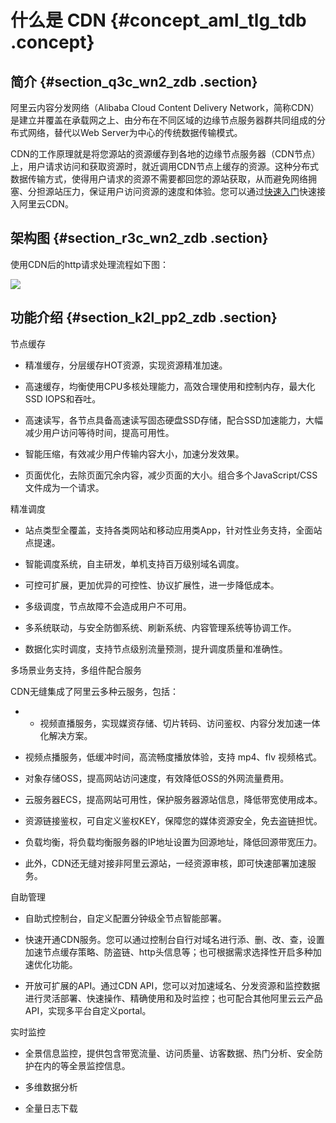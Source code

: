 # 什么是 CDN {#concept_aml_tlg_tdb .concept}

## 简介 {#section_q3c_wn2_zdb .section}

阿里云内容分发网络（Alibaba Cloud Content Delivery Network，简称CDN）是建立并覆盖在承载网之上、由分布在不同区域的边缘节点服务器群共同组成的分布式网络，替代以Web Server为中心的传统数据传输模式。

CDN的工作原理就是将您源站的资源缓存到各地的边缘节点服务器（CDN节点）上，用户请求访问和获取资源时，就近调用CDN节点上缓存的资源。这种分布式数据传输方式，使得用户请求的资源不需要都回您的源站获取，从而避免网络拥塞、分担源站压力，保证用户访问资源的速度和体验。您可以通过[快速入门](../cn.zh-CN/快速入门/快速入门.md#)快速接入阿里云CDN。

## 架构图 {#section_r3c_wn2_zdb .section}

使用CDN后的http请求处理流程如下图：

![](http://static-aliyun-doc.oss-cn-hangzhou.aliyuncs.com/assets/img/5098/4886_zh-CN.png)

## 功能介绍 {#section_k2l_pp2_zdb .section}

节点缓存

-   精准缓存，分层缓存HOT资源，实现资源精准加速。

-   高速缓存，均衡使用CPU多核处理能力，高效合理使用和控制内存，最大化SSD IOPS和吞吐。

-   高速读写，各节点具备高速读写固态硬盘SSD存储，配合SSD加速能力，大幅减少用户访问等待时间，提高可用性。

-   智能压缩，有效减少用户传输内容大小，加速分发效果。

-   页面优化，去除页面冗余内容，减少页面的大小。组合多个JavaScript/CSS文件成为一个请求。


精准调度

-   站点类型全覆盖，支持各类网站和移动应用类App，针对性业务支持，全面站点提速。

-   智能调度系统，自主研发，单机支持百万级别域名调度。

-   可控可扩展，更加优异的可控性、协议扩展性，进一步降低成本。

-   多级调度，节点故障不会造成用户不可用。

-   多系统联动，与安全防御系统、刷新系统、内容管理系统等协调工作。

-   数据化实时调度，支持节点级别流量预测，提升调度质量和准确性。


多场景业务支持，多组件配合服务

CDN无缝集成了阿里云多种云服务，包括：

-   -   视频直播服务，实现媒资存储、切片转码、访问鉴权、内容分发加速一体化解决方案。

-   视频点播服务，低缓冲时间，高流畅度播放体验，支持 mp4、flv 视频格式。

-   对象存储OSS，提高网站访问速度，有效降低OSS的外网流量费用。

-   云服务器ECS，提高网站可用性，保护服务器源站信息，降低带宽使用成本。

-   资源链接鉴权，可自定义鉴权KEY，保障您的媒体资源安全，免去盗链担忧。

-   负载均衡，将负载均衡服务器的IP地址设置为回源地址，降低回源带宽压力。

-   此外，CDN还无缝对接非阿里云源站，一经资源审核，即可快速部署加速服务。


自助管理

-   自助式控制台，自定义配置分钟级全节点智能部署。

-   快速开通CDN服务。您可以通过控制台自行对域名进行添、删、改、查，设置加速节点缓存策略、防盗链、http头信息等；也可根据需求选择性开启多种加速优化功能。

-   开放可扩展的API。通过CDN API，您可以对加速域名、分发资源和监控数据进行灵活部署、快速操作、精确使用和及时监控；也可配合其他阿里云云产品API，实现多平台自定义portal。


实时监控

-   全景信息监控，提供包含带宽流量、访问质量、访客数据、热门分析、安全防护在内的等全景监控信息。

-   多维数据分析

-   全量日志下载


